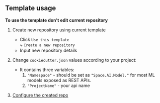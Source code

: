 ## Template usage

**To use the template don't edit current repository**
1. Create new repository using current template
    - Click `Use this template`
      <br/> ⤷ `Create a new repository`
    - Input new repository details

2. Change `cookiecutter.json` values according to your project:
    - It contains three variables:
      1. `"Namespace"` - should be set as `"Space.AI.Model."` for most ML models exposed as REST APIs.
      2. `"ProjectName"` - your api name

3. [Configure the created repo](https://spaceneobank.atlassian.net/wiki/spaces/SM/pages/2475622590/Creating+a+new+Repository)

